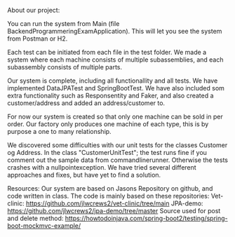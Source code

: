 About our project:

You can run the system from Main (file BackendProgrammeringExamApplication).
This will let you see the system from Postman or H2.

Each test can be initiated from each file in the test folder.
We made a system where each machine consists of multiple subassemblies, and each
subassembly consists of multiple parts.

Our system is complete, including all functionallity and all tests.
We have implemented DataJPATest and SpringBootTest.
We have also included som extra functionality such as Responsentity and Faker,
and also created a customer/address and added an address/customer to.

For now our system is created so that only one machine can be sold in per order.
Our factory only produces one machine of each type, this is by purpose a one to many relationship.

We discovered some difficulties with our unit tests for the classes Customer og Address.
In the class "CustomerUnitTest"; the test runs fine if you comment out the sample data from commandlinerunner.
Otherwise the tests crashes with a nullpointexception. We have tried several different approaches and fixes, but have yet to find a solution. 

Resources:
Our system are based on Jasons Repository on github, and code written in class.
The code is mainly based on these repositories:
Vet-clinic: https://github.com/jlwcrews2/vet-clinic/tree/main
JPA-demo: https://github.com/jlwcrews2/jpa-demo/tree/master
Source used for post and delete method: https://howtodoinjava.com/spring-boot2/testing/spring-boot-mockmvc-example/



